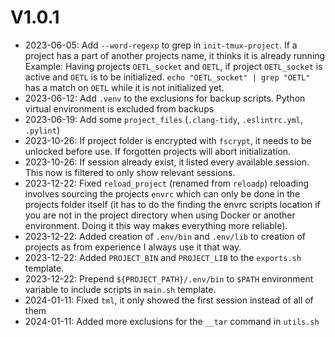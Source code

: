 # V1.0.1

* 2023-06-05: Add `--word-regexp` to grep in `init-tmux-project`. If a project has a part of another projects name, it thinks it is already running
    Example: Having projects `OETL_socket` and `OETL`, if project `OETL_socket` is active and `OETL` is to be initialized.
    `echo "OETL_socket" | grep "OETL"` has a match on `OETL` while it is not initialized yet.
* 2023-06-12: Add `.venv` to the exclusions for backup scripts. Python virtual environment is excluded from backups
* 2023-06-19: Add some `project_files` (`.clang-tidy`, `.eslintrc.yml`, `.pylint`)
* 2023-10-26: If project folder is encrypted with `fscrypt`, it needs to be unlocked before use. If forgotten projects will abort initialization.
* 2023-10-26: If session already exist, it listed every available session. This now is filtered to only show relevant sessions.
* 2023-12-22: Fixed `reload_project` (renamed from `reloadp`) reloading involves sourcing the projects `envrc` which can only be done in the projects folder itself (it has to do the finding the envrc scripts location if you are not in the project directory when using Docker or another environment. Doing it this way makes everything more reliable).
* 2023-12-22: Added creation of `.env/bin` and  `.env/lib` to creation of projects as from experience I always use it that way.
* 2023-12-22: Added `PROJECT_BIN` and `PROJECT_LIB` to the `exports.sh` template.
* 2023-12-22: Prepend `${PROJECT_PATH}/.env/bin` to `$PATH` environment variable to include scripts in `main.sh` template.
* 2024-01-11: Fixed `tml`, it only showed the first session instead of all of them
* 2024-01-11: Added more exclusions for the `__tar` command in `utils.sh`
